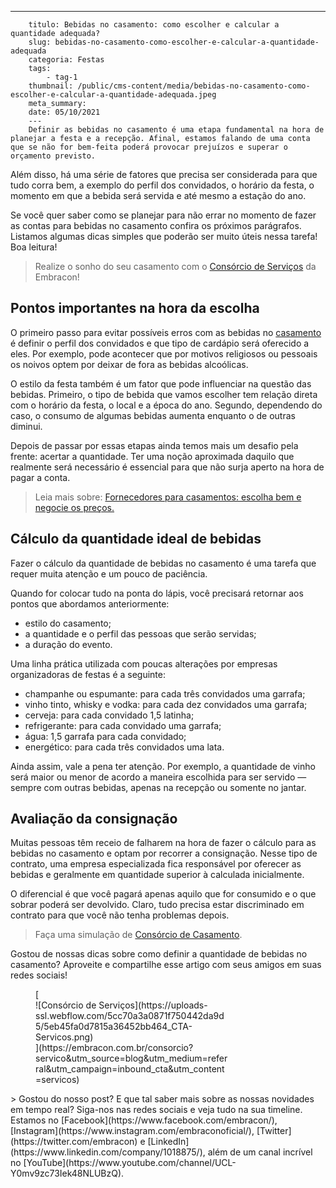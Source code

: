 ---
        titulo: Bebidas no casamento: como escolher e calcular a quantidade adequada?
        slug: bebidas-no-casamento-como-escolher-e-calcular-a-quantidade-adequada
        categoria: Festas
        tags:
            - tag-1
        thumbnail: /public/cms-content/media/bebidas-no-casamento-como-escolher-e-calcular-a-quantidade-adequada.jpeg
        meta_summary: 
        date: 05/10/2021
        ---
        Definir as bebidas no casamento é uma etapa fundamental na hora de planejar a festa e a recepção. Afinal, estamos falando de uma conta que se não for bem-feita poderá provocar prejuízos e superar o orçamento previsto.

Além disso, há uma série de fatores que precisa ser considerada para que tudo corra bem, a exemplo do perfil dos convidados, o horário da festa, o momento em que a bebida será servida e até mesmo a estação do ano.

Se você quer saber como se planejar para não errar no momento de fazer as contas para bebidas no casamento confira os próximos parágrafos. Listamos algumas dicas simples que poderão ser muito úteis nessa tarefa! Boa leitura!

> Realize o sonho do seu casamento com o [Consórcio de Serviços](https://www.embracon.com.br/consorcio-servicos) da Embracon!

Pontos importantes na hora da escolha
-------------------------------------

O primeiro passo para evitar possíveis erros com as bebidas no [casamento](https://www.embracon.com.br/blog/cerimonia-e-festa-de-casamento-juntos-ou-separados) é definir o perfil dos convidados e que tipo de cardápio será oferecido a eles. Por exemplo, pode acontecer que por motivos religiosos ou pessoais os noivos optem por deixar de fora as bebidas alcoólicas.

O estilo da festa também é um fator que pode influenciar na questão das bebidas. Primeiro, o tipo de bebida que vamos escolher tem relação direta com o horário da festa, o local e a época do ano. Segundo, dependendo do caso, o consumo de algumas bebidas aumenta enquanto o de outras diminui.

Depois de passar por essas etapas ainda temos mais um desafio pela frente: acertar a quantidade. Ter uma noção aproximada daquilo que realmente será necessário é essencial para que não surja aperto na hora de pagar a conta.

> Leia mais sobre: [Fornecedores para casamentos: escolha bem e negocie os preços.](https://www.embracon.com.br/blog/fornecedores-para-casamentos-escolha-bem-e-negocie-os-precos)

Cálculo da quantidade ideal de bebidas
--------------------------------------

Fazer o cálculo da quantidade de bebidas no casamento é uma tarefa que requer muita atenção e um pouco de paciência.

Quando for colocar tudo na ponta do lápis, você precisará retornar aos pontos que abordamos anteriormente:

- estilo do casamento;
- a quantidade e o perfil das pessoas que serão servidas;
- a duração do evento.

Uma linha prática utilizada com poucas alterações por empresas organizadoras de festas é a seguinte:

- champanhe ou espumante: para cada três convidados uma garrafa;
- vinho tinto, whisky e vodka: para cada dez convidados uma garrafa;
- cerveja: para cada convidado 1,5 latinha;
- refrigerante: para cada convidado uma garrafa;
- água: 1,5 garrafa para cada convidado;
- energético: para cada três convidados uma lata.

Ainda assim, vale a pena ter atenção. Por exemplo, a quantidade de vinho será maior ou menor de acordo a maneira escolhida para ser servido — sempre com outras bebidas, apenas na recepção ou somente no jantar.

Avaliação da consignação
------------------------

Muitas pessoas têm receio de falharem na hora de fazer o cálculo para as bebidas no casamento e optam por recorrer a consignação. Nesse tipo de contrato, uma empresa especializada fica responsável por oferecer as bebidas e geralmente em quantidade superior à calculada inicialmente.

O diferencial é que você pagará apenas aquilo que for consumido e o que sobrar poderá ser devolvido. Claro, tudo precisa estar discriminado em contrato para que você não tenha problemas depois.

> Faça uma simulação de [Consórcio de Casamento](https://www.embracon.com.br/consorcio).

Gostou de nossas dicas sobre como definir a quantidade de bebidas no casamento? Aproveite e compartilhe esse artigo com seus amigos em suas redes sociais!

<figure class="w-richtext-figure-type-image w-richtext-align-center" style="max-width:310px">[<div>![Consórcio de Serviços](https://uploads-ssl.webflow.com/5cc70a3a0871f750442da9d5/5eb45fa0d7815a36452bb464_CTA-Servicos.png)</div>](https://embracon.com.br/consorcio?servico&utm_source=blog&utm_medium=referral&utm_campaign=inbound_cta&utm_content=servicos)</figure>> Gostou do nosso post? E que tal saber mais sobre as nossas novidades em tempo real? Siga-nos nas redes sociais e veja tudo na sua timeline. Estamos no [Facebook](https://www.facebook.com/embracon/), [Instagram](https://www.instagram.com/embraconoficial/), [Twitter](https://twitter.com/embracon) e [LinkedIn](https://www.linkedin.com/company/1018875/), além de um canal incrível no [YouTube](https://www.youtube.com/channel/UCL-Y0mv9zc73Iek48NLUBzQ).
        